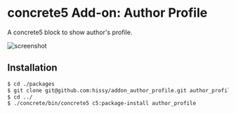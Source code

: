 # concrete5 Add-on: Author Profile

A concrete5 block to show author's profile.

![screenshot](https://raw.githubusercontent.com/hissy/addon_author_profile/master/screenshots/screenshot.png)

## Installation

```bash
$ cd ./packages
$ git clone git@github.com:hissy/addon_author_profile.git author_profile
$ cd ../
$ ./concrete/bin/concrete5 c5:package-install author_profile
```
